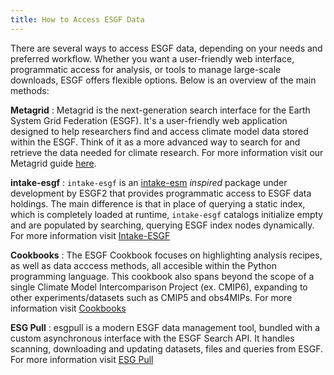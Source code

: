 ```yaml
---
title: How to Access ESGF Data
---
```


There are several ways to access ESGF data, depending on your needs and preferred workflow. Whether you want a user-friendly web interface, programmatic access for analysis, or tools to manage large-scale downloads, ESGF offers flexible options. Below is an overview of the main methods:

**Metagrid**
: Metagrid is the next-generation search interface for the Earth System Grid Federation (ESGF). It's a user-friendly web application designed to help researchers find and access climate model data stored within the ESGF. Think of it as a more advanced way to search for and retrieve the data needed for climate research. For more information visit our Metagrid guide&nbsp;[here](./metagrid-guide.md).

**intake-esgf**
: `intake-esgf` is an [intake-esm](https://github.com/intake/intake-esm) _inspired_ package under development by ESGF2 that provides programmatic access to ESGF data holdings. The main difference is that in place of querying a static index, which is completely loaded at runtime, `intake-esgf` catalogs initialize empty and are populated by searching, querying ESGF index nodes dynamically. For more information visit&nbsp;[Intake-ESGF](./Intake-ESGF.md)

**Cookbooks**
: The ESGF Cookbook focuses on highlighting analysis recipes, as well as data acccess methods, all accesible within the Python programming language. This cookbook also spans beyond the scope of a single Climate Model Intercomparison Project (ex. CMIP6), expanding to other experiments/datasets such as CMIP5 and obs4MIPs. For more information visit&nbsp;[Cookbooks](./Cookbooks.md)

**ESG Pull**
: esgpull is a modern ESGF data management tool, bundled with a custom asynchronous interface with the ESGF Search API. It handles scanning, downloading and updating datasets, files and queries from ESGF. For more information visit&nbsp;[ESG Pull](./ESG-Pull.md)
